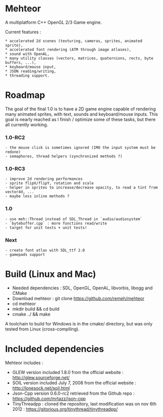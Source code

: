Mehteor
=======

A multiplatform C++ OpenGL 2/3 Game engine.

Current features :

    * accelerated 2d scenes (texturing, cameras, sprites, animated sprite),
    * accelerated font rendering (ATM through image atlases),
    * sound with OpenAL,
    * many utility classes (vectors, matrices, quaternions, rects, byte buffers, ...),
    * keyboard/mouse input,
    * JSON reading/writing,
    * threading support.

Roadmap
=======

The goal of the final 1.0 is to have a 2D game engine capable of rendering many animated sprites, with text, sounds and keyboard/mouse inputs.
This goal is nearly reached as I finish / optimize some of these tasks, but there all currently working.

### 1.0-RC2

```
- the mouse click is sometimes ignored (IMO the input system must be redone)
- semaphores, thread helpers (synchronized methods ?)
```

### 1.0-RC3

```
- improve 2d rendering performances
- sprite flipX/flipY, rotation and scale
- helper in sprites to increase/decrease opacity, to read a tint from vector4d, ...
- maybe less inline methods ?
```

### 1.0

```
- use meh::Thread instead of SDL_Thread in `audio/audiosystem`
- `bytebuffer.cpp` : more functions read/write
- target for unit tests + unit tests!
```

### Next

```
- create font atlas with SDL_ttf 2.0
- gamepads support
```

Build (Linux and Mac)
=======

- Needed dependencies : SDL, OpenGL, OpenAL, libvorbis, libogg and CMake
- Download mehteor : git clone https://github.com/remeh/mehteor
- cd mehteor
- mkdir build && cd build
- cmake ../ && make

A toolchain to build for Windows is in the cmake/ directory, but was only tested from Linux (cross-compiling).

Included dependencies 
=======

Mehteor includes :
 - GLEW version included 1.8.0 from the official website : http://glew.sourceforge.net/
 - SOIL version included July 7, 2008 from the official website : http://lonesock.net/soil.html
 - Json-Cpp version 0.6.0-rc2 retrieved from the Github repo : https://github.com/mrtazz/json-cpp
 - TinyThreadpp : cloned the repository, last modification was on nov 6th 2012 : https://gitorious.org/tinythread/tinythreadpp/
